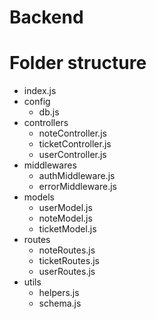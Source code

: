 # Backend 

# Folder structure 
- index.js
- config
    - db.js
- controllers
    - noteController.js
    - ticketController.js
    - userController.js
- middlewares
    - authMiddleware.js
    - errorMiddleware.js
- models
    - userModel.js
    - noteModel.js
    - ticketModel.js
- routes
    - noteRoutes.js
    - ticketRoutes.js
    - userRoutes.js
- utils
    - helpers.js
    - schema.js
    
